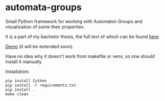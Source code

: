 # automata-groups
Small Python framework for working with Automaton Groups and visualization of some
their properties.

It is a part of my bachelor thesis, the full text of
which can be found [here](./latex/bachelor_work/Bachelor.pdf).

[Demo](./demo) (it will be extended soon).


Have no idea why it doesn't work from makefile or venv, so one should install it manually.

Installation:
```
pip install Cython
pip install -r requirements.txt
pip install .
make clean
```
